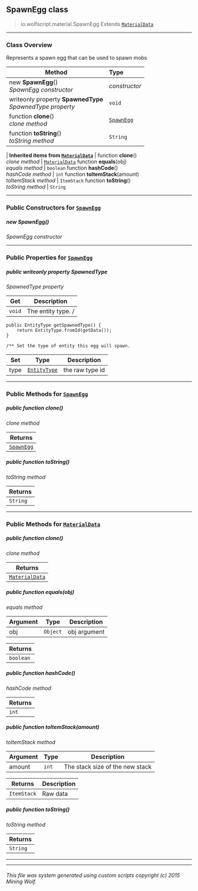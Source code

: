 ## SpawnEgg __class__

>io.wolfscript.material.SpawnEgg
>Extends [`MaterialData`](MaterialData.md)

---

### Class Overview

Represents a spawn egg that can be used to spawn mobs

Method | Type   
--- | :--- 
new __SpawnEgg__() <br> _SpawnEgg constructor_ | _constructor_
 writeonly property __SpawnedType__ <br> _SpawnedType property_ | `void`
 function __clone__() <br> _clone method_ | [`SpawnEgg`](SpawnEgg.md)
 function __toString__() <br> _toString method_ | `String`
 |
__Inherited items from [`MaterialData`](MaterialData.md)__ |
 function __clone__() <br> _clone method_ | [`MaterialData`](MaterialData.md)
 function __equals__(obj) <br> _equals method_ | `boolean`
 function __hashCode__() <br> _hashCode method_ | `int`
 function __toItemStack__(amount) <br> _toItemStack method_ | `ItemStack`
 function __toString__() <br> _toString method_ | `String`





---

### Public Constructors for [`SpawnEgg`](SpawnEgg.md)

##### <a id='spawnegg'></a>new __SpawnEgg__() 

_SpawnEgg constructor_


---

### Public Properties for [`SpawnEgg`](SpawnEgg.md)

##### <a id='spawnedtype'></a>public  writeonly property __SpawnedType__

_SpawnedType property_

Get | Description
--- | --- 
`void` | The entity type. /
    public EntityType getSpawnedType() {
        return EntityType.fromId(getData());
    }

    /** Set the type of entity this egg will spawn.

Set | Type | Description  
--- | --- | --- 
type | [`EntityType`](..\entity\EntityType.md) | the raw type id


---

### Public Methods for [`SpawnEgg`](SpawnEgg.md)

##### <a id='clone'></a>public  function __clone__()

_clone method_

Returns | 
--- | 
[`SpawnEgg`](SpawnEgg.md) |


##### <a id='tostring'></a>public  function __toString__()

_toString method_

Returns | 
--- | 
`String` |


---

### Public Methods for [`MaterialData`](MaterialData.md)

##### <a id='clone'></a>public  function __clone__()

_clone method_

Returns | 
--- | 
[`MaterialData`](MaterialData.md) |


##### <a id='equals'></a>public  function __equals__(obj)

_equals method_

Argument | Type | Description  
--- | --- | --- 
obj | `Object` | obj argument

Returns | 
--- | 
`boolean` |


##### <a id='hashcode'></a>public  function __hashCode__()

_hashCode method_

Returns | 
--- | 
`int` |


##### <a id='toitemstack'></a>public  function __toItemStack__(amount)

_toItemStack method_

Argument | Type | Description  
--- | --- | --- 
amount | `int` | The stack size of the new stack

Returns | Description
--- | --- 
`ItemStack` | Raw data


##### <a id='tostring'></a>public  function __toString__()

_toString method_

Returns | 
--- | 
`String` |


---


---


###### This file was system generated using custom scripts copyright (c) 2015 Mining Wolf.
	

